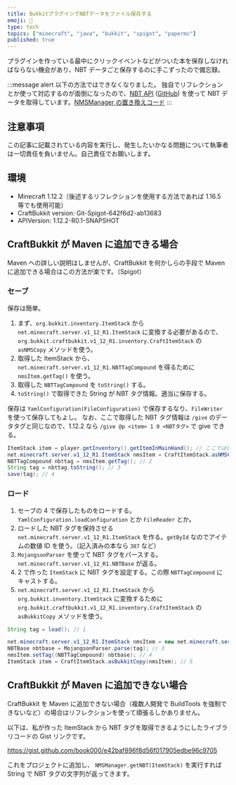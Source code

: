 ```yaml
---
title: BukkitプラグインでNBTデータをファイル保存する
emoji: 📂
type: tech
topics: ["minecraft", "java", "bukkit", "spigot", "papermc"]
published: true
---
```


プラグインを作っている最中にクリックイベントなどがついた本を保存しなければならない機会があり、NBT データごと保存するのに手こずったので備忘録。

:::message alert
以下の方法ではできなくなりました。
独自でリフレクションとか使って対応するのが面倒になったので、[NBT API](https://www.spigotmc.org/resources/nbt-api.7939/) ([GitHub](https://github.com/tr7zw/Item-NBT-API)) を使って NBT データを取得しています。[NMSManager の置き換えコード](https://github.com/jaoafa/MyMaid4/blob/a104a0fa6f0cc76b5081100f039cc42b2d8a8a2e/src/main/java/com/jaoafa/mymaid4/lib/NMSManager.java)
:::

## 注意事項

この記事に記載されている内容を実行し、発生したいかなる問題について執筆者は一切責任を負いません。自己責任でお願いします。

## 環境

- Minecraft 1.12.2（後述するリフレクションを使用する方法であれば 1.16.5 等でも使用可能）
- CraftBukkit version: Git-Spigot-642f6d2-ab13683
- APIVersion: 1.12.2-R0.1-SNAPSHOT

## CraftBukkit が Maven に追加できる場合

Maven への詳しい説明はしませんが、CraftBukkit を何かしらの手段で Maven に追加できる場合はこの方法が楽です。（Spigot）

### セーブ

保存は簡単。

1. まず、`org.bukkit.inventory.ItemStack` から `net.minecraft.server.v1_12_R1.ItemStack` に変換する必要があるので、`org.bukkit.craftbukkit.v1_12_R1.inventory.CraftItemStack` の `asNMSCopy` メソッドを使う。
2. 取得した ItemStack から、`net.minecraft.server.v1_12_R1.NBTTagCompound` を得るために `nmsItem.getTag()` を使う。
3. 取得した `NBTTagCompound` を `toString()` する。
4. `toString()` で取得できた String が NBT タグ情報。適当に保存する。

保存は `YamlConfiguration(FileConfiguration)` で保存するなり、`FileWriter` を使って保存してもよし。
なお、ここで取得した NBT タグ情報は `/give` のデータタグと同じなので、1.12.2 なら `/give @p <item> 1 0 <NBTタグ>` で give できる。

```java
ItemStack item = player.getInventory().getItemInMainHand(); // ここでは例としてプレイヤーのメインハンドのアイテムを取得。
net.minecraft.server.v1_12_R1.ItemStack nmsItem = CraftItemStack.asNMSCopy(item); // 1
NBTTagCompound nbttag = nmsItem.getTag(); // 2
String tag = nbttag.toString(); // 3
save(tag); // 4
```

### ロード

1. セーブの 4 で保存したものをロードする。`YamlConfiguration.loadConfiguration` とか `FileReader` とか。
2. ロードした NBT タグを保持させる `net.minecraft.server.v1_12_R1.ItemStack` を作る。`getById` なのでアイテムの数値 ID を使う。（記入済みの本なら `387` など）
3. `MojangsonParser` を使って NBT タグをパースする。`net.minecraft.server.v1_12_R1.NBTBase` が返る。
4. 2 で作った `ItemStack` に NBT タグを設定する。この際 `NBTTagCompound` にキャストする。
5. `net.minecraft.server.v1_12_R1.ItemStack` から `org.bukkit.inventory.ItemStack` に変換するために `org.bukkit.craftbukkit.v1_12_R1.inventory.CraftItemStack` の `asBukkitCopy` メソッドを使う。

```java
String tag = load(); // 1

net.minecraft.server.v1_12_R1.ItemStack nmsItem = new net.minecraft.server.v1_12_R1.ItemStack(Item.getById(1)); // 2
NBTBase nbtbase = MojangsonParser.parse(tag); // 3
nmsItem.setTag((NBTTagCompound) nbtbase); // 4
ItemStack item = CraftItemStack.asBukkitCopy(nmsItem); // 5
```

## CraftBukkit が Maven に追加できない場合

CraftBukkit を Maven に追加できない場合（複数人開発で BuildTools を強制できないなど）の場合はリフレクションを使って頑張るしかありません。

以下は、私が作った ItemStack から NBT タグを取得できるようにしたライブラリコードの Gist リンクです。

https://gist.github.com/book000/e42baf896f8d56f017905edbe96c9705

これをプロジェクトに追加し、 `NMSManager.getNBT(ItemStack)` を実行すれば String で NBT タグの文字列が返ってきます。
